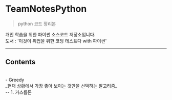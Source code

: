 # TeamNotesPython

> python 코드 정리본<br/>

개인 학습을 위한 파이썬 소스코드 저장소입니다.<br/>
도서 : '이것이 취업을 위한 코딩 테스트다 with 파이썬'<br/>

---
## Contents
<br/>
- Greedy<br/>
_현재 상황에서 가장 좋아 보이는 것만을 선택하는 알고리즘_<br/>
-- 1. 거스름돈
